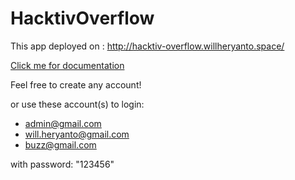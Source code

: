 # HacktivOverflow

This app deployed on : http://hacktiv-overflow.willheryanto.space/

[Click me for documentation](server/README.md)

Feel free to create any account!

or use these account(s) to login:

* admin@gmail.com
* will.heryanto@gmail.com
* buzz@gmail.com

with password: "123456"